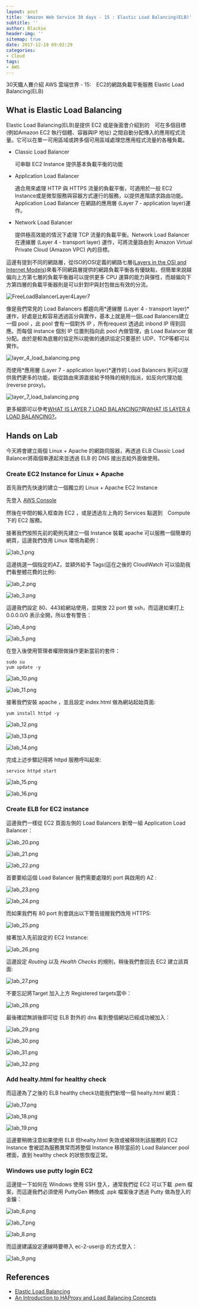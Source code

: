 ```yaml
---
layout: post
title: 'Amazon Web Service 30 days - 15 : Elastic Load Balancing(ELB)'
subtitle: ''
author: Blackie
header-img: ''
sitemap: true
date: 2017-12-19 09:02:29
categories:
- Cloud
tags:
- AWS
---
```


30天鐵人賽介紹 AWS 雲端世界 - 15:　EC2的網路負載平衡服務 Elastic Load Balancing(ELB)

<!-- More -->

## What is Elastic Load Balancing ##

Elastic Load Balancing(ELB)是提供 EC2 或是後面會介紹到的　可在多個目標(例如Amazon EC2 執行個體、容器與IP 地址) 之間自動分配傳入的應用程式流量。它可以在單一可用區域或跨多個可用區域處理您應用程式流量的各種負載。

- Classic Load Balancer

    可串聯 EC2 Instance 提供基本負載平衡的功能

- Application Load Balancer

    適合用來處理 HTTP 與 HTTPS 流量的負載平衡，可適用於一般 EC2 Instance或是微型服務與容器方式運行的服務，以提供進階請求路由功能。Application Load Balancer 在網路的應用層 (Layer 7 - application layer)運作。

- Network Load Balancer

    提供極高效能的情況下處理 TCP 流量的負載平衡。Network Load Balancer 在連線層 (Layer 4 - transport layer) 運作，可將流量路由到 Amazon Virtual Private Cloud (Amazon VPC) 內的目標。

這邊有提到不同的網路層，從ISO的OSI定義的網路七層([Layers in the OSI and Internet Models](https://www.nginx.com/resources/glossary/layer-4-load-balancing/#layers))來看不同網路層提供的網路負載平衡各有優缺點，但簡單來說越偏向上方第七層的負載平衡器可以提供更多 CPU 運算的能力與彈性，而越偏向下方第四層的負載平衡器則是可以針對IP與封包做出有效的分流。

![FreeLoadBalancerLayer4Layer7](FreeLoadBalancerLayer4Layer7.jpg)

像是我們常見的 Load Balancers 都趨向用*連線層 (Layer 4 - transport layer)*運作，好處是比較容易透過區分與實作，基本上就是用一個Load Balancers建立一個 pool ，此 pool 會有一個對外 IP ，所有request 透過此 inbond IP 得到回應。而每個 instance 個別 IP 位置則指向此 pool 內做管理，由 Load Balancer 做分配。由於是較為底層的協定所以能做的通訊協定只要基於 UDP、TCP等都可以實作。

![layer_4_load_balancing.png](layer_4_load_balancing.png)

而使用*應用層 (Layer 7 - application layer)*運作的 Load Balancers 則可以提供我們更多的功能，能從路由來源直接給予特殊的規則指派，如反向代理功能(reverse proxy)。

![layer_7_load_balancing.png](layer_7_load_balancing.png)

更多細節可以參考[WHAT IS LAYER 7 LOAD BALANCING?](https://www.nginx.com/resources/glossary/layer-7-load-balancing/)與[WHAT IS LAYER 4 LOAD BALANCING?](https://www.nginx.com/resources/glossary/layer-4-load-balancing/)。

## Hands on Lab ##

今天將會建立兩個 Linux + Apache 的網路伺服器，再透過 ELB Classic Load Balancer將兩個串連起來並透過 ELB 的 DNS 接出去給外面做使用。

### Create EC2 Instance for Linux + Apache ###

首先我們先快速的建立一個獨立的 Linux + Apache EC2 Instance

先登入 [AWS Console](https://console.aws.amazon.com/console/home)

然後在中間的輸入框查詢 EC2 ，或是透過左上角的 Services 點選到　Compute　下的 EC2 服務。

接著我們按照先前的範例先建立一個 Instance 裝載 apache 可以服務一個簡單的網頁，這邊我們改用 Linux 環境為範例：

![lab_1.png](lab_1.png)

這邊挑選一個指定的AZ，並額外給予 Tags(這在之後的 CloudWatch 可以協助我們看整體花費的比例):

![lab_2.png](lab_2.png)

![lab_3.png](lab_3.png)

這邊我們設定 80、443給網站使用，並開放 22 port 做 ssh，而這邊如果打上 0.0.0.0/0 表示全開，所以會有警告：

![lab_4.png](lab_4.png)

![lab_5.png](lab_5.png)

在登入後使用管理者權限做操作更新當前的套件：

    sudo su
    yum update -y

![lab_10.png](lab_10.png)

![lab_11.png](lab_11.png)

接著我們安裝 apache ，並且設定 index.html 做為網站起始頁面:

    yum install httpd -y

![lab_12.png](lab_12.png)

![lab_13.png](lab_13.png)

![lab_14.png](lab_14.png)

完成上述步驟記得將 httpd 服務呼叫起來:

    service httpd start

![lab_15.png](lab_15.png)

![lab_16.png](lab_16.png)

### Create ELB for EC2 instance ###

這邊我們一樣從 EC2 頁面左側的 Load Balancers 新增一組 Application Load Balancer：

![lab_20.png](lab_20.png)

![lab_21.png](lab_21.png)

![lab_22.png](lab_22.png)

首要要給這個 Load Balancer 我們需要處理的 port 與啟用的 AZ :

![lab_23.png](lab_23.png)

![lab_24.png](lab_24.png)

而如果我們有 80 port 則會跳出以下警告提醒我們改用 HTTPS: 

![lab_25.png](lab_25.png)

接著加入先前設定的 EC2 Instance:

![lab_26.png](lab_26.png)

這邊設定 *Routing* 以及 *Health Checks* 的規則，稍後我們會回去 EC2 建立該頁面:

![lab_27.png](lab_27.png)

不要忘記將Target 加入上方 Registered targets當中：

![lab_28.png](lab_28.png)

最後確認無誤後即可從 ELB 對外的 dns 看到整個網站已經成功被加入：

![lab_29.png](lab_29.png)

![lab_30.png](lab_30.png)

![lab_31.png](lab_31.png)

![lab_32.png](lab_32.png)

### Add healty.html for healthy check ###

而這邊為了之後的 ELB healthy check功能我們新增一個 healty.html 網頁：

![lab_17.png](lab_17.png)

![lab_18.png](lab_18.png)

![lab_19.png](lab_19.png)

這邊要稍微注意如果使用 ELB 但healty.html 失效或被移除則該服務的 EC2 Instance 會被認為服務異常而將整個 Instance 移除當前的 Load Balancer pool 裡面，直到 healthy check 的狀態恢復正常。

### Windows use putty login EC2 ###

這邊提一下如何在 Windows 使用 SSH 登入，通常我們從 EC2 可以下載 .pem 檔案，而這邊我們必須使用 PuttyGen 轉換成 .ppk 檔案後才透過 Putty 做為登入的金鑰：

![lab_6.png](lab_6.png)

![lab_7.png](lab_7.png)

![lab_8.png](lab_8.png)

而這邊建議設定連線時要帶入 ec-2-user@<RemoteDomain> 的方式登入：

![lab_9.png](lab_9.png)

## References ##

- [Elastic Load Balancing](https://aws.amazon.com/elasticloadbalancing/?nc1=h_ls)
- [An Introduction to HAProxy and Load Balancing Concepts](https://www.digitalocean.com/community/tutorials/an-introduction-to-haproxy-and-load-balancing-concepts)